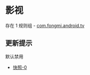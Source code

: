 # 影视

存在 1 规则组 - [com.fongmi.android.tv](/src/apps/com.fongmi.android.tv.ts)

## 更新提示

默认禁用

- [快照-0](https://i.gkd.li/import/14035154)
